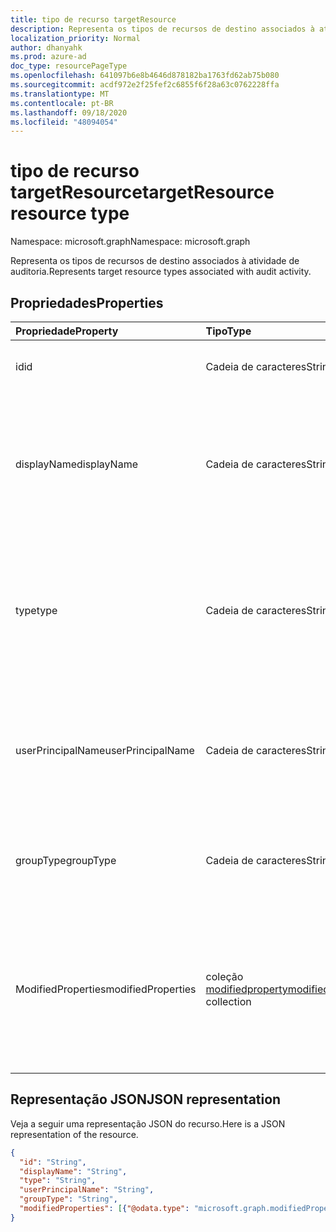 ```yaml
---
title: tipo de recurso targetResource
description: Representa os tipos de recursos de destino associados à atividade de auditoria.
localization_priority: Normal
author: dhanyahk
ms.prod: azure-ad
doc_type: resourcePageType
ms.openlocfilehash: 641097b6e8b4646d878182ba1763fd62ab75b080
ms.sourcegitcommit: acdf972e2f25fef2c6855f6f28a63c0762228ffa
ms.translationtype: MT
ms.contentlocale: pt-BR
ms.lasthandoff: 09/18/2020
ms.locfileid: "48094054"
---
```

# <a name="targetresource-resource-type"></a><span data-ttu-id="1a987-103">tipo de recurso targetResource</span><span class="sxs-lookup"><span data-stu-id="1a987-103">targetResource resource type</span></span>

<span data-ttu-id="1a987-104">Namespace: microsoft.graph</span><span class="sxs-lookup"><span data-stu-id="1a987-104">Namespace: microsoft.graph</span></span>

<span data-ttu-id="1a987-105">Representa os tipos de recursos de destino associados à atividade de auditoria.</span><span class="sxs-lookup"><span data-stu-id="1a987-105">Represents target resource types associated with audit activity.</span></span> 

## <a name="properties"></a><span data-ttu-id="1a987-106">Propriedades</span><span class="sxs-lookup"><span data-stu-id="1a987-106">Properties</span></span>

| <span data-ttu-id="1a987-107">Propriedade</span><span class="sxs-lookup"><span data-stu-id="1a987-107">Property</span></span>     | <span data-ttu-id="1a987-108">Tipo</span><span class="sxs-lookup"><span data-stu-id="1a987-108">Type</span></span>   |<span data-ttu-id="1a987-109">Descrição</span><span class="sxs-lookup"><span data-stu-id="1a987-109">Description</span></span>|
|:---------------|:--------|:----------|
|<span data-ttu-id="1a987-110">id</span><span class="sxs-lookup"><span data-stu-id="1a987-110">id</span></span>|<span data-ttu-id="1a987-111">Cadeia de caracteres</span><span class="sxs-lookup"><span data-stu-id="1a987-111">String</span></span>|<span data-ttu-id="1a987-112">Indica a ID exclusiva do recurso.</span><span class="sxs-lookup"><span data-stu-id="1a987-112">Indicates the unique ID of the resource.</span></span>|
|<span data-ttu-id="1a987-113">displayName</span><span class="sxs-lookup"><span data-stu-id="1a987-113">displayName</span></span>|<span data-ttu-id="1a987-114">Cadeia de caracteres</span><span class="sxs-lookup"><span data-stu-id="1a987-114">String</span></span>|<span data-ttu-id="1a987-115">Indica o nome visível definido para o recurso.</span><span class="sxs-lookup"><span data-stu-id="1a987-115">Indicates the visible name defined for the resource.</span></span> <span data-ttu-id="1a987-116">Normalmente especificado quando o recurso é criado.</span><span class="sxs-lookup"><span data-stu-id="1a987-116">Typically specified when the resource is created.</span></span>|
|<span data-ttu-id="1a987-117">type</span><span class="sxs-lookup"><span data-stu-id="1a987-117">type</span></span>|<span data-ttu-id="1a987-118">Cadeia de caracteres</span><span class="sxs-lookup"><span data-stu-id="1a987-118">String</span></span>|<span data-ttu-id="1a987-119">Descreve o tipo de recurso.</span><span class="sxs-lookup"><span data-stu-id="1a987-119">Describes the resource type.</span></span>  <span data-ttu-id="1a987-120">Os valores de exemplo incluem `Application` ,, `Group` `ServicePrincipal` e `User` .</span><span class="sxs-lookup"><span data-stu-id="1a987-120">Example values include `Application`, `Group`, `ServicePrincipal`, and `User`.</span></span>|
|<span data-ttu-id="1a987-121">userPrincipalName</span><span class="sxs-lookup"><span data-stu-id="1a987-121">userPrincipalName</span></span>|<span data-ttu-id="1a987-122">Cadeia de caracteres</span><span class="sxs-lookup"><span data-stu-id="1a987-122">String</span></span>|<span data-ttu-id="1a987-123">Quando **Type** está definido como `User` , isso inclui o nome de usuário que iniciou a ação; `null` para outros tipos.</span><span class="sxs-lookup"><span data-stu-id="1a987-123">When **type** is set to `User`, this includes the user name that initiated the action; `null` for other types.</span></span>|
|<span data-ttu-id="1a987-124">groupType</span><span class="sxs-lookup"><span data-stu-id="1a987-124">groupType</span></span>|<span data-ttu-id="1a987-125">Cadeia de caracteres</span><span class="sxs-lookup"><span data-stu-id="1a987-125">String</span></span>|<span data-ttu-id="1a987-126">Quando **Type** é definido como `Group` , isso indica o tipo de grupo.</span><span class="sxs-lookup"><span data-stu-id="1a987-126">When **type** is set to `Group`, this indicates the group type.</span></span>|
|<span data-ttu-id="1a987-127">ModifiedProperties</span><span class="sxs-lookup"><span data-stu-id="1a987-127">modifiedProperties</span></span>|<span data-ttu-id="1a987-128">coleção [modifiedproperty](modifiedproperty.md)</span><span class="sxs-lookup"><span data-stu-id="1a987-128">[modifiedProperty](modifiedproperty.md) collection</span></span>|<span data-ttu-id="1a987-129">Indica o nome, o valor antigo e o novo valor de cada atributo que foi alterado.</span><span class="sxs-lookup"><span data-stu-id="1a987-129">Indicates name, old value and new value of each attribute that changed.</span></span> <span data-ttu-id="1a987-130">Os valores de propriedade dependem do **tipo**de operação.</span><span class="sxs-lookup"><span data-stu-id="1a987-130">Property values depend on the operation **type**.</span></span>|

## <a name="json-representation"></a><span data-ttu-id="1a987-131">Representação JSON</span><span class="sxs-lookup"><span data-stu-id="1a987-131">JSON representation</span></span>

<span data-ttu-id="1a987-132">Veja a seguir uma representação JSON do recurso.</span><span class="sxs-lookup"><span data-stu-id="1a987-132">Here is a JSON representation of the resource.</span></span>

<!-- {
  "blockType": "resource",
  "optionalProperties": [

  ],
  "@odata.type": "microsoft.graph.targetResource"
}-->

```json
{
  "id": "String",
  "displayName": "String",
  "type": "String",
  "userPrincipalName": "String",
  "groupType": "String",
  "modifiedProperties": [{"@odata.type": "microsoft.graph.modifiedProperty"}]
}
```


<!-- uuid: 8fcb5dbc-d5aa-4681-8e31-b001d5168d79
2015-10-25 14:57:30 UTC -->
<!-- {
  "type": "#page.annotation",
  "description": "targetResource resource",
  "keywords": "",
  "section": "documentation",
  "tocPath": ""
}-->

